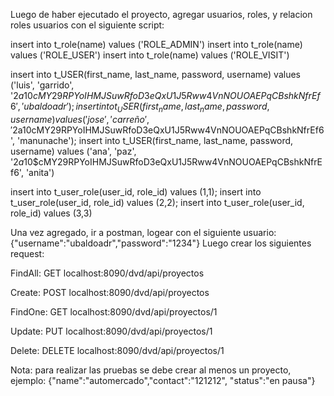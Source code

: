 Luego de haber ejecutado el proyecto, agregar usuarios, roles, y relacion roles usuarios con el siguiente script:

insert into t_role(name) values ('ROLE_ADMIN')
insert into t_role(name) values ('ROLE_USER')
insert into t_role(name) values ('ROLE_VISIT')

insert into t_USER(first_name, last_name, password, username) values ('luis', 'garrido', '$2a$10$cMY29RPYoIHMJSuwRfoD3eQxU1J5Rww4VnNOUOAEPqCBshkNfrEf6', 'ubaldoadr');
insert into t_USER(first_name, last_name, password, username) values ('jose', 'carreño', '$2a$10$cMY29RPYoIHMJSuwRfoD3eQxU1J5Rww4VnNOUOAEPqCBshkNfrEf6', 'manunache');
insert into t_USER(first_name, last_name, password, username) values ('ana', 'paz', '$2a$10$cMY29RPYoIHMJSuwRfoD3eQxU1J5Rww4VnNOUOAEPqCBshkNfrEf6', 'anita')

insert into t_user_role(user_id, role_id) values (1,1);
insert into t_user_role(user_id, role_id) values (2,2);
insert into t_user_role(user_id, role_id) values (3,3)

Una vez agregado, ir a postman, logear con el siguiente usuario:
{"username":"ubaldoadr","password":"1234"}
Luego crear los siguientes request:

FindAll:
GET localhost:8090/dvd/api/proyectos

Create:
POST localhost:8090/dvd/api/proyectos

FindOne:
GET localhost:8090/dvd/api/proyectos/1

Update:
PUT localhost:8090/dvd/api/proyectos/1

Delete:
DELETE localhost:8090/dvd/api/proyectos/1

Nota: para realizar las pruebas se debe crear al menos un proyecto, ejemplo: 
{"name":"automercado","contact":"121212", "status":"en pausa"}

